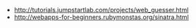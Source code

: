 - http://tutorials.jumpstartlab.com/projects/web_guesser.html
- http://webapps-for-beginners.rubymonstas.org/sinatra.html